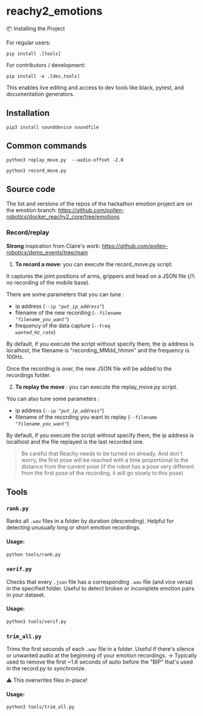 # reachy2_emotions


📦 Installing the Project

For regular users:
```
pip install .[tools]
```

For contributors / development:
```
pip install -e .[dev,tools]
```
This enables live editing and access to dev tools like black, pytest, and documentation generators.


## Installation
```
pip3 install sounddevice soundfile
```

## Common commands
```
python3 replay_move.py  --audio-offset -2.0

python3 record_move.py
```

## Source code
The list and versions of the repos of the hackathon emotion project are on the emotion branch:
https://github.com/pollen-robotics/docker_reachy2_core/tree/emotions



### Record/replay

**Strong** inspiration from Claire's work:
https://github.com/pollen-robotics/demo_events/tree/main



1. **To record a move**: you can execute the record_move.py script. 

It captures the joint positions of arms, grippers and head on a JSON file (/!\ no recording of the mobile base). 

There are some parameters that you can tune : 
- ip address (<code>--ip *"put_ip_address"*</code>)
- filename of the new recording (<code>--filename *"filename_you_want"*</code>)
- frequency of the data capture (<code>--freq *wanted_Hz_rate*</code>)

By default, if you execute the script without specify them, the ip address is localhost, the filename is "recording_MMdd_hhmm" and the frequency is 100Hz. 

Once the recording is over, the new JSON file will be added to the recordings folder.


2. **To replay the move** : you can execute the replay_move.py script.

You can also tune some parameters : 
- ip address (<code>--ip *"put_ip_address"*</code>) 
- filename of the recording you want to replay (<code>--filename *"filename_you_want"*</code>)

By default, if you execute the script without specify them, the ip address is localhost and the file replayed is the last recorded one. 

> Be careful that Reachy needs to be turned on already. And don't worry, the first pose will be reached with a time proportional to the distance from the current pose (if the robot has a pose very different from the first pose of the recording, it will go slowly to this pose)


## Tools
### `rank.py`

Ranks all `.wav` files in a folder by duration (descending). Helpful for detecting unusually long or short emotion recordings.

#### Usage:

```bash
python tools/rank.py
```

### `verif.py`

Checks that every `.json` file has a corresponding `.wav` file (and vice versa) in the specified folder. Useful to detect broken or incomplete emotion pairs in your dataset.

#### Usage:

```bash
python3 tools/verif.py
```

### `trim_all.py`

Trims the first seconds of each `.wav` file in a folder. Useful if there's silence or unwanted audio at the beginning of your emotion recordings.
-> Typically used to remove the first ~1.6 seconds of autio before the "BIP" that's used in the record.py to synchronize.

⚠️ This overwrites files in-place!

#### Usage:

```bash
python3 tools/trim_all.py
```
